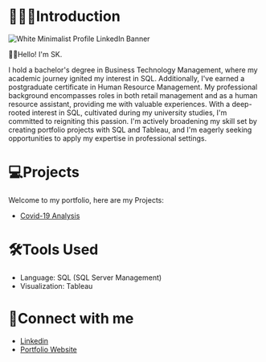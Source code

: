 # 👩🏽‍💻Introduction 
![White Minimalist Profile LinkedIn Banner](https://github.com/s-k96/s-k96/assets/150070489/97cfc202-d398-4a73-8d97-e555ae241213)

👋🏼Hello! I'm SK. 

I hold a bachelor's degree in Business Technology Management, where my academic journey ignited my interest in SQL. 
Additionally, I've earned a postgraduate certificate in Human Resource Management. My professional background 
encompasses roles in both retail management and as a human resource assistant, providing me with valuable experiences. 
With a deep-rooted interest in SQL, cultivated during my university studies, I'm committed to reigniting this passion. 
I'm actively broadening my skill set by creating portfolio projects with SQL and Tableau, and I'm eagerly seeking 
opportunities to apply my expertise in professional settings.



# 💻Projects
Welcome to my portfolio, here are my Projects:
-  [Covid-19 Analysis](https://github.com/s-k96/PortfolioProjects-Covid19Analysis)



# 🛠️Tools Used
- Language: SQL (SQL Server Management)
- Visualization: Tableau



# 🔌Connect with me
- [Linkedin](https://www.linkedin.com/in/s-k-19589320b/)
- [Portfolio Website](https:)
<!---
s-k96/s-k96 is a ✨ special ✨ repository because its `README.md` (this file) appears on your GitHub profile.
You can click the Preview link to take a look at your changes.
--->
